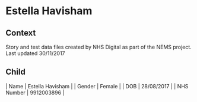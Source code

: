 # Estella Havisham
## Context
Story and test data files created by NHS Digital as part of the NEMS project. Last updated 30/11/2017
## Child

| Name | Estella Havisham |
| Gender | Female |
| DOB | 28/08/2017 |
| NHS Number | 9912003896 |
